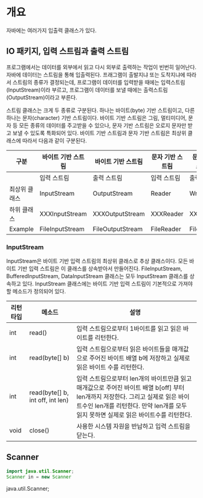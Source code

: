 # 개요

자바에는 여러가지 입출력 클래스가 있다. 

## IO 패키지, 입력 스트림과 출력 스트림

프로그램에서는 데이터를 외부에서 읽고 다시 외부로 출력하는 작업이 빈번히 일어난다. 자바에 데이터는 스트림을 통해 입출력된다. 프래그램이 출발지냐 또는 도착지냐에 따라서 스트림의 종류가 결정되는데, 프로그램이 데이터를 입력받을 때에는 입력스트림(InputStream)이라 부르고, 프로그램이 데이터를 보낼 때에는 출력스트림(OutputStream)이라고 부른다.

스트림 클래스는 크게 두 종류로 구분된다. 하나는 바이트(byte) 기반 스트림이고, 다른 하나는 문자(character) 기반 스트림이다. 바이트 기반 스트림은 그림, 멀티미디어, 문자 등 모든 종류의 데이터를 주고받을 수 있으나, 문자 기반 스트림은 오로지 문자만 받고 보낼 수 있도록 특화되어 있다. 바이트 기반 스트림과 문자 기반 스트림은 최상위 클래스에 따라서 다음과 같이 구분된다.

| 구분          | 바이트 기반 스트림 | 바이트 기반 스트림 | 문자 기반 스트림 | 문자 기반 스트림 |
| ------------- | ------------------ | ------------------ | ---------------- | ---------------- |
|               | 입력 스트림        | 출력 스트림        | 입력 스트림      | 출력 스트림      |
| 최상위 클래스 | InputStream        | OutputStream       | Reader           | Writer           |
| 하위 클래스   | XXXInputStream     | XXXOutputStream    | XXXReader        | XXXWriter        |
| Example       | FileInputStream    | FileOutputStream   | FileReader       | FileWriter       |

### InputStream

InputStream은 바이트 기반 입력 스트림의 최상위 클래스로 추상 클래스이다. 모든 바이트 기반 입력 스트림은 이 클래스를 상속받아서 만들어진다. FileInputStream, BufferedInputStream, DataInputStream 클래스는 모두 InputStream 클래스를 상속하고 있다. InputStream 클래스에는 바이트 기반 입력 스트림이 기본적으로 가져야 할 메소드가 정의되어 있다.

| 리턴타입 | 메소드                           | 설명                                                         |
| -------- | -------------------------------- | ------------------------------------------------------------ |
| int      | read()                           | 입력 스트림으로부터 1바이트를 읽고 읽은 바이트를 리턴한다.   |
| int      | read(byte[] b)                   | 입력 스트림으로부터 읽은 바이트들을 매개값으로 주어진 바이트 배열 b에 저장하고 실제로 읽은 바이트 수를 리턴한다. |
| int      | read(byte[] b, int off, int len) | 입력 스트림으로부터 len개의 바이트만큼 읽고 매개값으로 주어진 바이트 배열 b[off] 부터 len개까지 저장한다. 그리고 실제로 읽은 바이트수인 len개를 리턴한다. 만약 len개를 모두 읽지 못하면 실제로 읽은 바이트수를 리턴한다. |
| void     | close()                          | 사용한 시스템 자원을 반납하고 입력 스트림을 닫는다.          |





## Scanner

```java
import java.util.Scanner;
Scanner in = new Scanner
```



java.util.Scanner;